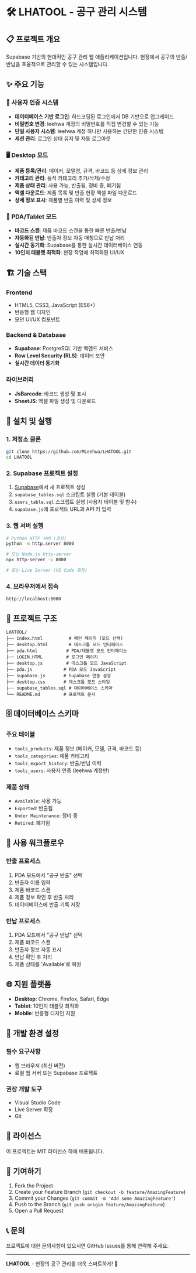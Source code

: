 # 🛠️ LHATOOL - 공구 관리 시스템

## 📋 프로젝트 개요
Supabase 기반의 현대적인 공구 관리 웹 애플리케이션입니다. 현장에서 공구의 반출/반납을 효율적으로 관리할 수 있는 시스템입니다.

## ✨ 주요 기능

### 🔐 **사용자 인증 시스템**
- **데이터베이스 기반 로그인**: 하드코딩된 로그인에서 DB 기반으로 업그레이드
- **비밀번호 변경**: leehwa 계정의 비밀번호를 직접 변경할 수 있는 기능
- **단일 사용자 시스템**: leehwa 계정 하나만 사용하는 간단한 인증 시스템
- **세션 관리**: 로그인 상태 유지 및 자동 로그아웃

### 🖥️ **Desktop 모드**
- **제품 등록/관리**: 메이커, 모델명, 규격, 바코드 등 상세 정보 관리
- **카테고리 관리**: 동적 카테고리 추가/삭제/수정
- **제품 상태 관리**: 사용 가능, 반출됨, 정비 중, 폐기됨
- **엑셀 다운로드**: 제품 목록 및 반출 현황 엑셀 파일 다운로드
- **상세 정보 표시**: 제품별 반출 이력 및 상세 정보

### 📱 **PDA/Tablet 모드**
- **바코드 스캔**: 제품 바코드 스캔을 통한 빠른 반출/반납
- **자동화된 반납**: 반출자 정보 자동 매칭으로 반납 처리
- **실시간 동기화**: Supabase를 통한 실시간 데이터베이스 연동
- **10인치 태블렛 최적화**: 현장 작업에 최적화된 UI/UX

## 🏗️ 기술 스택

### **Frontend**
- HTML5, CSS3, JavaScript (ES6+)
- 반응형 웹 디자인
- 모던 UI/UX 컴포넌트

### **Backend & Database**
- **Supabase**: PostgreSQL 기반 백엔드 서비스
- **Row Level Security (RLS)**: 데이터 보안
- **실시간 데이터 동기화**

### **라이브러리**
- **JsBarcode**: 바코드 생성 및 표시
- **SheetJS**: 엑셀 파일 생성 및 다운로드

## 🚀 설치 및 실행

### **1. 저장소 클론**
```bash
git clone https://github.com/MLeehwa/LHATOOL.git
cd LHATOOL
```

### **2. Supabase 프로젝트 설정**
1. [Supabase](https://supabase.com)에서 새 프로젝트 생성
2. `supabase_tables.sql` 스크립트 실행 (기본 테이블)
3. `users_table.sql` 스크립트 실행 (사용자 테이블 및 함수)
4. `supabase.js`에 프로젝트 URL과 API 키 입력

### **3. 웹 서버 실행**
```bash
# Python HTTP 서버 (권장)
python -m http.server 8000

# 또는 Node.js http-server
npx http-server -p 8000

# 또는 Live Server (VS Code 확장)
```

### **4. 브라우저에서 접속**
```
http://localhost:8000
```

## 📁 프로젝트 구조

```
LHATOOL/
├── index.html          # 메인 페이지 (모드 선택)
├── desktop.html        # 데스크톱 모드 인터페이스
├── pda.html           # PDA/태블렛 모드 인터페이스
├── LOGIN.HTML         # 로그인 페이지
├── desktop.js         # 데스크톱 모드 JavaScript
├── pda.js            # PDA 모드 JavaScript
├── supabase.js       # Supabase 연동 설정
├── desktop.css       # 데스크톱 모드 스타일
├── supabase_tables.sql # 데이터베이스 스키마
└── README.md         # 프로젝트 문서
```

## 🗄️ 데이터베이스 스키마

### **주요 테이블**
- `tools_products`: 제품 정보 (메이커, 모델, 규격, 바코드 등)
- `tools_categories`: 제품 카테고리
- `tools_export_history`: 반출/반납 이력
- `tools_users`: 사용자 인증 (leehwa 계정만)

### **제품 상태**
- `Available`: 사용 가능
- `Exported`: 반출됨
- `Under Maintenance`: 정비 중
- `Retired`: 폐기됨

## 🔄 사용 워크플로우

### **반출 프로세스**
1. PDA 모드에서 "공구 반출" 선택
2. 반출자 이름 입력
3. 제품 바코드 스캔
4. 제품 정보 확인 후 반출 처리
5. 데이터베이스에 반출 기록 저장

### **반납 프로세스**
1. PDA 모드에서 "공구 반납" 선택
2. 제품 바코드 스캔
3. 반출자 정보 자동 표시
4. 반납 확인 후 처리
5. 제품 상태를 'Available'로 복원

## 🌐 지원 플랫폼

- **Desktop**: Chrome, Firefox, Safari, Edge
- **Tablet**: 10인치 태블릿 최적화
- **Mobile**: 반응형 디자인 지원

## 🔧 개발 환경 설정

### **필수 요구사항**
- 웹 브라우저 (최신 버전)
- 로컬 웹 서버 또는 Supabase 프로젝트

### **권장 개발 도구**
- Visual Studio Code
- Live Server 확장
- Git

## 📝 라이선스

이 프로젝트는 MIT 라이선스 하에 배포됩니다.

## 🤝 기여하기

1. Fork the Project
2. Create your Feature Branch (`git checkout -b feature/AmazingFeature`)
3. Commit your Changes (`git commit -m 'Add some AmazingFeature'`)
4. Push to the Branch (`git push origin feature/AmazingFeature`)
5. Open a Pull Request

## 📞 문의

프로젝트에 대한 문의사항이 있으시면 GitHub Issues를 통해 연락해 주세요.

---

**LHATOOL** - 현장의 공구 관리를 더욱 스마트하게! 🚀
